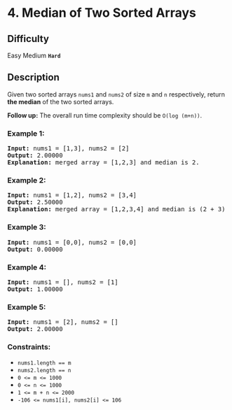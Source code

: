 # 4. Median of Two Sorted Arrays

## Difficulty

Easy Medium <b>`Hard`</b>


## Description

Given two sorted arrays `nums1` and `nums2` of size `m` and `n` respectively, return **the median** of the two sorted arrays.

**Follow up:** The overall run time complexity should be `O(log (m+n))`.

 

### Example 1:


<pre>
<b>Input:</b> nums1 = [1,3], nums2 = [2]
<b>Output:</b> 2.00000
<b>Explanation:</b> merged array = [1,2,3] and median is 2.
</pre>

### Example 2:

<pre>
<b>Input:</b> nums1 = [1,2], nums2 = [3,4]
<b>Output:</b> 2.50000
<b>Explanation:</b> merged array = [1,2,3,4] and median is (2 + 3) / 2 = 2.5.
</pre>

### Example 3:

<pre>
<b>Input:</b> nums1 = [0,0], nums2 = [0,0]
<b>Output:</b> 0.00000
</pre>

### Example 4:

<pre>
<b>Input:</b> nums1 = [], nums2 = [1]
<b>Output:</b> 1.00000
</pre>

### Example 5:

<pre>
<b>Input:</b> nums1 = [2], nums2 = []
<b>Output:</b> 2.00000
</pre>
 

### Constraints:

* `nums1.length == m`
* `nums2.length == n`
* `0 <= m <= 1000`
* `0 <= n <= 1000`
* `1 <= m + n <= 2000`
* `-106 <= nums1[i], nums2[i] <= 106`
